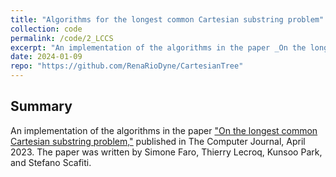 ```yaml
---
title: "Algorithms for the longest common Cartesian substring problem"
collection: code
permalink: /code/2_LCCS
excerpt: "An implementation of the algorithms in the paper _On the longest common Cartesian substring problem,_ published in The Computer Journal, April 2023."
date: 2024-01-09
repo: "https://github.com/RenaRioDyne/CartesianTree"
---
```

## Summary
An implementation of the algorithms in the paper ["On the longest common Cartesian substring problem,"](https://doi.org/10.1093/comjnl/bxab204) published in The Computer Journal, April 2023. The paper was written by Simone Faro, Thierry Lecroq, Kunsoo Park, and Stefano Scafiti.
